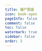```yaml
---
title: 僵尸图鉴
icon: book-open
pageInfo: false
comment: false
toc: false
watermark: true
sidebar: false
order: 3
---
```

<script setup>
    import { createApp,provide } from 'vue';
    import Almanac from '@source/components/zombiesAlmanac/App.vue';
    provide("i18nLanguage",'zh');
</script>

<Almanac />
